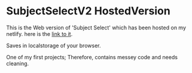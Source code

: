 # SubjectSelectV2 HostedVersion

This is the Web version of 'Subject Select' which has been hosted on my netlify.
here is the [link to it](https://subjectselect99.netlify.app/).

Saves in localstorage of your browser.

One of my first projects; Therefore, contains messey code and needs cleaning.
